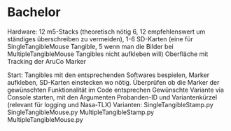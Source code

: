 # Bachelor
Hardware: 12 m5-Stacks (theoretisch nötig 6, 12 empfehlenswert um ständiges überschreiben zu vermeiden),
          1-6 SD-Karten (eine für SingleTangibleMouse Tangible, 5 wenn man die Bilder bei MultipleTangibleMouse Tangibles nicht aufkleben will)
          Oberfläche mit Tracking der AruCo Marker

Start:  Tangibles mit den entsprechenden Softwares bespielen, Marker aufkleben, SD-Karten einstecken wo nötig.
        Überprüfen ob die Marker der gewünschten Funktionalität im Code entsprechen
        Gewünschte Variante via Console starten, mit den Argumenten Probanden-ID und Variantenkürzel (relevant für logging und Nasa-TLX)
        Varianten:  SingleTangibleStamp.py
                    SingleTangibleMouse.py
                    MultipleTangibleStamp.py
                    MultipleTangibleMouse.py
